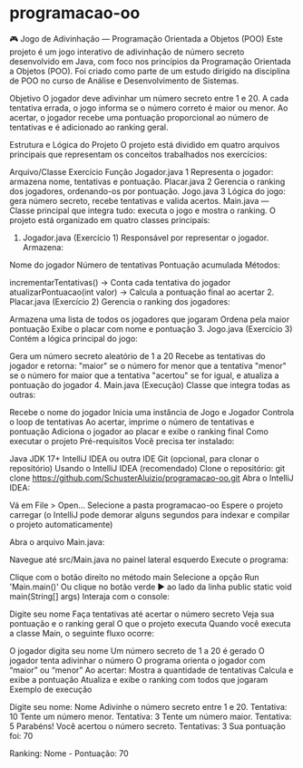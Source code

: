 # programacao-oo

🎮 Jogo de Adivinhação — Programação Orientada a Objetos (POO)
Este projeto é um jogo interativo de adivinhação de número secreto desenvolvido em Java, com foco nos princípios da Programação Orientada a Objetos (POO). Foi criado como parte de um estudo dirigido na disciplina de POO no curso de Análise e Desenvolvimento de Sistemas.

Objetivo
O jogador deve adivinhar um número secreto entre 1 e 20. A cada tentativa errada, o jogo informa se o número correto é maior ou menor. Ao acertar, o jogador recebe uma pontuação proporcional ao número de tentativas e é adicionado ao ranking geral.

Estrutura e Lógica do Projeto
O projeto está dividido em quatro arquivos principais que representam os conceitos trabalhados nos exercícios:

Arquivo/Classe	Exercício	Função
Jogador.java	1	Representa o jogador: armazena nome, tentativas e pontuação.
Placar.java	2	Gerencia o ranking dos jogadores, ordenando-os por pontuação.
Jogo.java	3	Lógica do jogo: gera número secreto, recebe tentativas e valida acertos.
Main.java	—	Classe principal que integra tudo: executa o jogo e mostra o ranking.
O projeto está organizado em quatro classes principais:

1. Jogador.java (Exercício 1)
Responsável por representar o jogador. Armazena:

Nome do jogador
Número de tentativas
Pontuação acumulada
Métodos:

incrementarTentativas() → Conta cada tentativa do jogador
atualizarPontuacao(int valor) → Calcula a pontuação final ao acertar
2. Placar.java (Exercício 2)
Gerencia o ranking dos jogadores:

Armazena uma lista de todos os jogadores que jogaram
Ordena pela maior pontuação
Exibe o placar com nome e pontuação
3. Jogo.java (Exercício 3)
Contém a lógica principal do jogo:

Gera um número secreto aleatório de 1 a 20
Recebe as tentativas do jogador e retorna:
"maior" se o número for menor que a tentativa
"menor" se o número for maior que a tentativa
"acertou" se for igual, e atualiza a pontuação do jogador
4. Main.java (Execução)
Classe que integra todas as outras:

Recebe o nome do jogador
Inicia uma instância de Jogo e Jogador
Controla o loop de tentativas
Ao acertar, imprime o número de tentativas e pontuação
Adiciona o jogador ao placar e exibe o ranking final
Como executar o projeto
Pré-requisitos
Você precisa ter instalado:

Java JDK 17+
IntelliJ IDEA ou outra IDE
Git (opcional, para clonar o repositório)
Usando o IntelliJ IDEA (recomendado)
Clone o repositório:
git clone https://github.com/SchusterAluizio/programacao-oo.git
Abra o IntelliJ IDEA:

Vá em File > Open...
Selecione a pasta programacao-oo
Espere o projeto carregar (o IntelliJ pode demorar alguns segundos para indexar e compilar o projeto automaticamente)

Abra o arquivo Main.java:

Navegue até src/Main.java no painel lateral esquerdo
Execute o programa:

Clique com o botão direito no método main
Selecione a opção Run 'Main.main()'
Ou clique no botão verde ▶️ ao lado da linha public static void main(String[] args)
Interaja com o console:

Digite seu nome
Faça tentativas até acertar o número secreto
Veja sua pontuação e o ranking geral
O que o projeto executa
Quando você executa a classe Main, o seguinte fluxo ocorre:

O jogador digita seu nome
Um número secreto de 1 a 20 é gerado
O jogador tenta adivinhar o número
O programa orienta o jogador com “maior” ou “menor”
Ao acertar:
Mostra a quantidade de tentativas
Calcula e exibe a pontuação
Atualiza e exibe o ranking com todos que jogaram
Exemplo de execução

Digite seu nome: Nome Adivinhe o número secreto entre 1 e 20. Tentativa: 10 Tente um número menor. Tentativa: 3 Tente um número maior. Tentativa: 5 Parabéns! Você acertou o número secreto. Tentativas: 3 Sua pontuação foi: 70

Ranking: Nome - Pontuação: 70
